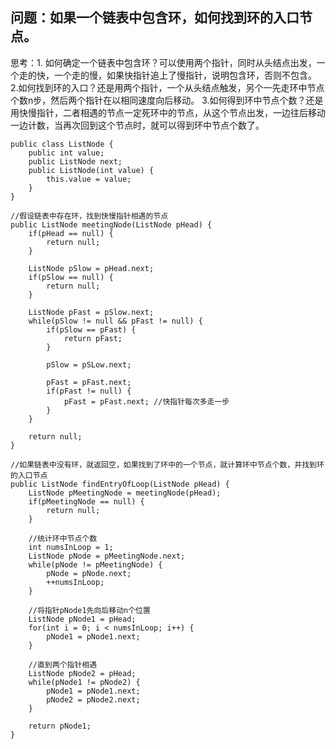 ## 问题：如果一个链表中包含环，如何找到环的入口节点。
思考：1. 如何确定一个链表中包含环？可以使用两个指针，同时从头结点出发，一个走的快，一个走的慢，如果快指针追上了慢指针，说明包含环，否则不包含。
2.如何找到环的入口？还是用两个指针，一个从头结点触发，另个一先走环中节点个数n步，然后两个指针在以相同速度向后移动。
3.如何得到环中节点个数？还是用快慢指针，二者相遇的节点一定死环中的节点，从这个节点出发，一边往后移动一边计数，当再次回到这个节点时，就可以得到环中节点个数了。

```
public class ListNode {
    public int value;
    public ListNode next;
    public ListNode(int value) {
        this.value = value;
    }
}

//假设链表中存在环，找到快慢指针相遇的节点
public ListNode meetingNode(ListNode pHead) {
    if(pHead == null) {
        return null;
    }
    
    ListNode pSlow = pHead.next;
    if(pSlow == null) {
        return null;
    }
    
    ListNode pFast = pSlow.next;
    while(pSlow != null && pFast != null) {
        if(pSlow == pFast) {
            return pFast;
        }
        
        pSlow = pSLow.next;
        
        pFast = pFast.next;
        if(pFast != null) {
            pFast = pFast.next; //快指针每次多走一步
        }
    }
    
    return null;
}

//如果链表中没有环，就返回空，如果找到了环中的一个节点，就计算环中节点个数，并找到环的入口节点
public ListNode findEntryOfLoop(ListNode pHead) {
    ListNode pMeetingNode = meetingNode(pHead);
    if(pMeetingNode == null) {
        return null;
    }
    
    //统计环中节点个数
    int numsInLoop = 1;
    ListNode pNode = pMeetingNode.next;
    while(pNode != pMeetingNode) {
        pNode = pNode.next;
        ++numsInLoop;
    }
    
    //将指针pNode1先向后移动n个位置
    ListNode pNode1 = pHead;
    for(int i = 0; i < numsInLoop; i++) {
        pNode1 = pNode1.next;
    }
    
    //直到两个指针相遇
    ListNode pNode2 = pHead;
    while(pNode1 != pNode2) {
        pNode1 = pNode1.next;
        pNode2 = pNode2.next;
    }
    
    return pNode1;
}
```
